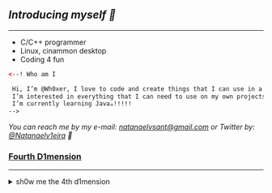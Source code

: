 ## _Introducing myself 👾_
---

* C/C++ programmer
* Linux, cinammon desktop
* Coding 4 fun
 
```html
<--! Who am I

 Hi, I’m @Wh0xer, I love to code and create things that I can use in a productive and fun way
 I’m interested in everything that I can need to use on my own projects
 I’m currently learning Java☕!!!!!
-->
```

_You can reach me by my e-mail: <natanaelvsant@gmail.com> or Twitter by: [@Natanaelv1eira](https://twitter.com/Natanaelv1eira) 👾_

### [Fourth D1mension](https://en.wikipedia.org/wiki/Four-dimensional_space)
---
<details> 
    <summary>sh0w me the 4th d1mension</summary> 
      <h3>tess3ract.gif</h3>
    <a href="https://imgur.com/aV9xOBu">
      <img src="https://i.imgur.com/aV9xOBu.gif" title="source: imgur.com" height="300" width="300"/>
    </a>
</details>
